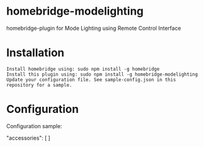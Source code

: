 # homebridge-modelighting
homebridge-plugin for Mode Lighting using Remote Control Interface

# Installation

    Install homebridge using: sudo npm install -g homebridge
    Install this plugin using: sudo npm install -g homebridge-modelighting
    Update your configuration file. See sample-config.json in this repository for a sample.

# Configuration

Configuration sample:

"accessories": [
]